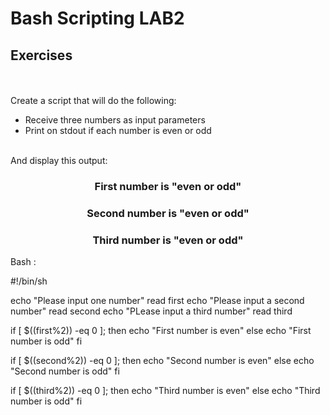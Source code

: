 # Bash Scripting LAB2

## Exercises
<br><br>
Create a script that will do the following:
- Receive three numbers as input parameters
- Print on stdout if each number is even or odd

<br>
And display this output:

<h3 style="text-align:center">First number is <b>"even or odd"</b></h3>
<h3 style="text-align:center">Second number is <b>"even or odd"</b></h3>
<h3 style="text-align:center">Third number is <b>"even or odd"</b></h3>

Bash :

#!/bin/sh

echo "Please input one number"
read first
echo "Please input a second number"
read second
echo "PLease input a third number"
read third

if [ $((first%2)) -eq 0 ]; then
	echo "First number is even"
else
	echo "First number is odd"
fi

if [ $((second%2)) -eq 0 ]; then
        echo "Second number is even"
else
        echo "Second number is odd"
fi

if [ $((third%2)) -eq 0 ]; then
        echo "Third number is even"
else
        echo "Third number is odd"
fi